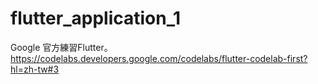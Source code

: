 # flutter_application_1
 Google 官方練習Flutter。https://codelabs.developers.google.com/codelabs/flutter-codelab-first?hl=zh-tw#3
